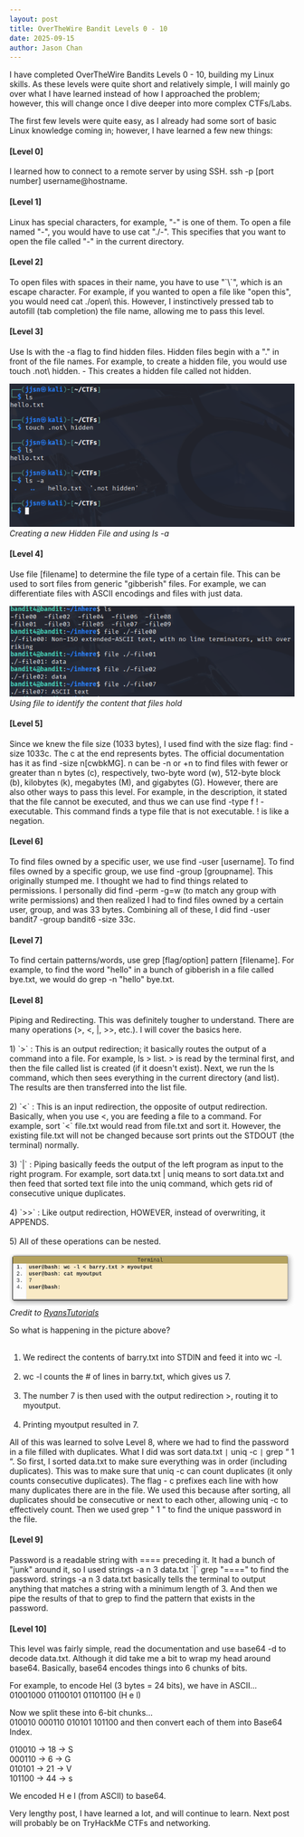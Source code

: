 ```yaml
---
layout: post
title: OverTheWire Bandit Levels 0 - 10
date: 2025-09-15
author: Jason Chan
---
```


I have completed OverTheWire Bandits Levels 0 - 10, building my Linux skills. As these levels were quite short and relatively simple, I will mainly go over what I have learned instead of how I approached the problem; however, this will change once I dive deeper into more complex CTFs/Labs. <br>

The first few levels were quite easy, as I already had some sort of basic Linux knowledge coming in; however, I have learned a few new things:

<h4>[Level 0]</h4> I learned how to connect to a remote server by using SSH. ssh -p [port number] username@hostname. 

<h4>[Level 1]</h4> Linux has special characters, for example, "-" is one of them. To open a file named "-", you would have to use cat "./-". This specifies that you want to open the file called "-" in the current directory.

<h4>[Level 2]</h4> To open files with spaces in their name, you have to use "`\`", which is an escape character. For example, if you wanted to open a file like "open this", you would need cat ./open\ this. However, I instinctively pressed tab to autofill (tab completion) the file name, allowing me to pass this level.

<h4>[Level 3]</h4> Use ls with the -a flag to find hidden files. Hidden files begin with a "." in front of the file names. For example, to create a hidden file, you would use touch .not\ hidden. - This creates a hidden file called not hidden.

![Creating a Hidden File](/images/CreatingHidden.png)<br>
*Creating a new Hidden File and using ls -a* <br>

<h4>[Level 4]</h4> Use file [filename] to determine the file type of a certain file. This can be used to sort files from generic "gibberish" files. For example, we can differentiate files with ASCII encodings and files with just data.

![File Example](/images/FileExample.png)<br>
*Using file to identify the content that files hold*

<h4>[Level 5]</h4> Since we knew the file size (1033 bytes), I used find with the size flag: find -size 1033c. The c at the end represents bytes. The official documentation has it as find -size n[cwbkMG]. n can be -n or +n to find files with fewer or greater than n bytes (c), respectively, two-byte word (w), 512-byte block (b), kilobytes (k), megabytes (M), and gigabytes (G). However, there are also other ways to pass this level. For example, in the description, it stated that the file cannot be executed, and thus we can use find -type f ! -executable. This command finds a type file that is not executable. ! is like a negation.

<h4>[Level 6]</h4> To find files owned by a specific user, we use find -user [username]. To find files owned by a specific group, we use find -group [groupname]. This originally stumped me. I thought we had to find things related to permissions. I personally did find -perm -g=w (to match any group with write permissions) and then realized I had to find files owned by a certain user, group, and was 33 bytes. Combining all of these, I did find -user bandit7 -group bandit6 -size 33c.

<h4>[Level 7]</h4> To find certain patterns/words, use grep [flag/option] pattern [filename]. For example, to find the word "hello" in a bunch of gibberish in a file called bye.txt, we would do grep -n "hello" bye.txt.

<h4>[Level 8]</h4> Piping and Redirecting. This was definitely tougher to understand. There are many operations (>, <, |, >>, etc.). I will cover the basics here. <br> <br>
1) `>` : This is an output redirection; it basically routes the output of a command into a file. For example, ls > list. > is read by the terminal first, and then the file called list is created (if it doesn't exist). Next, we run the ls command, which then sees everything in the current directory (and list). The results are then transferred into the list file. <br> <br>
2) `<` : This is an input redirection, the opposite of output redirection. Basically, when you use <, you are feeding a file to a command. For example, sort `<` file.txt would read from file.txt and sort it. However, the existing file.txt will not be changed because sort prints out the STDOUT (the terminal) normally. <br> <br>
3) `|` : Piping basically feeds the output of the left program as input to the right program. For example, sort data.txt | uniq means to sort data.txt and then feed that sorted text file into the uniq command, which gets rid of consecutive unique duplicates. <br> <br>
4) `>>` : Like output redirection, HOWEVER, instead of overwriting, it APPENDS. <br> <br>
5) All of these operations can be nested.

![Nested Example](/images/nestedExample.png) <br>
*Credit to [RyansTutorials](https://ryanstutorials.net/linuxtutorial/piping.php)*

So what is happening in the picture above? <br> <br>
1) We redirect the contents of barry.txt into STDIN and feed it into wc -l. <br> <br>
2) wc -l counts the # of lines in barry.txt, which gives us 7. <br> <br>
3) The number 7 is then used with the output redirection >, routing it to myoutput. <br> <br>
4) Printing myoutput resulted in 7. <br>

All of this was learned to solve Level 8, where we had to find the password in a file filled with duplicates. What I did was sort data.txt `|` uniq -c `|` grep “ 1 “. So first, I sorted data.txt to make sure everything was in order (including duplicates). This was to make sure that uniq -c can count duplicates (it only counts consecutive duplicates). The flag - c prefixes each line with how many duplicates there are in the file. We used this because after sorting, all duplicates should be consecutive or next to each other, allowing uniq -c to effectively count. Then we used grep " 1 " to find the unique password in the file.

<h4>[Level 9]</h4> Password is a readable string with ==== preceding it. It had a bunch of "junk" around it, so I used strings -a n 3 data.txt `|` grep "====" to find the password. strings -a n 3 data.txt basically tells the terminal to output anything that matches a string with a minimum length of 3. And then we pipe the results of that to grep to find the pattern that exists in the password.

<h4>[Level 10]</h4> This level was fairly simple, read the documentation and use base64 -d to decode data.txt. Although it did take me a bit to wrap my head around base64. Basically, base64 encodes things into 6 chunks of bits.

For example, to encode Hel (3 bytes = 24 bits), we have in ASCII...
01001000 01100101 01101100 (H e l)

Now we split these into 6-bit chunks... <br>
010010 000110 010101 101100 and then convert each of them into Base64 Index. <br>

010010 -> 18 -> S <br>
000110 -> 6 -> G <br>
010101 -> 21 -> V <br>
101100 -> 44 -> s <br>

We encoded H e l (from ASCII) to base64.

Very lengthy post, I have learned a lot, and will continue to learn. Next post will probably be on TryHackMe CTFs and networking.




